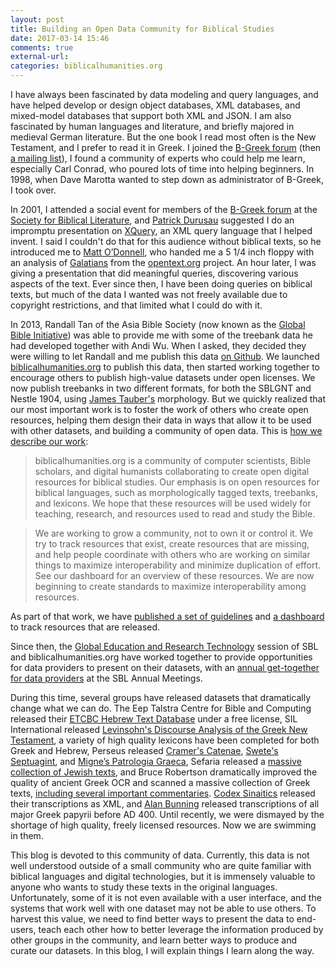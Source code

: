 ```yaml
---
layout: post
title: Building an Open Data Community for Biblical Studies
date: 2017-03-14 15:46
comments: true
external-url:
categories: biblicalhumanities.org
---
```


I have always been fascinated by data modeling and query languages, and have helped develop or design object databases, XML databases, and mixed-model databases that support both XML and JSON. I am also fascinated by human languages and literature, and briefly majored in medieval German literature. But the one book I read most often is the New Testament, and I prefer to read it in Greek.  I joined the  <a href='http://www.ibiblio.org/bgreek/forum'>B-Greek forum</a> (then <a href='http://www.ibiblio.org/bgreek/index.html'>a mailing list</a>), I found a community of experts who could help me learn, especially Carl Conrad, who poured lots of time into helping beginners. In 1998, when Dave Marotta wanted to step down as administrator of B-Greek, I took over.

In 2001, I attended a social event for members of the <a href='http://www.ibiblio.org/bgreek/forum'>B-Greek forum</a> at the <a href='https://www.sbl-site.org/'>Society for Biblical Literature</a>, and <a href='http://www.durusau.net/research/research.html'>Patrick Durusau</a> suggested I do an impromptu presentation on <a href='https://www.w3.org/TR/xquery-31/'>XQuery</a>, an XML query language that I helped invent.  I said I couldn't do that for this audience without biblical texts, so he introduced me to <a href='http://opentext.org/about/partners/mbod.html'>Matt O’Donnell</a>, who handed me a 5 1/4 inch floppy with an analysis of <a href='http://opentext.org/texts/NT/Gal.html'>Galatians</a> from the <a href='http://opentext.org/'>opentext.org</a> project. An hour later, I was giving a presentation that did meaningful queries, discovering various aspects of the text.  Ever since then, I have been doing queries on biblical texts, but much of the data I wanted was not freely available due to copyright restrictions, and that limited what I could do with it.

In 2013, Randall Tan of the Asia Bible Society (now known as the <a href='http://www.globalbibleinitiative.org/'>Global Bible Initiative</a>) was able to provide me with some of the treebank data he had developed together with Andi Wu. When I asked, they decided they were willing to let Randall and me publish this data <a href='https://github.com/biblicalhumanities/greek-new-testament'>on Github</a>.  We launched <a href='http://biblicalhumanities.org/'>biblicalhumanities.org</a> to publish this data, then started working together to encourage others to publish high-value datasets under open licenses.  We now publish treebanks in two different formats, for both the SBLGNT and Nestle 1904, using <a href='http://jtauber.com/linguistics/'>James Tauber's</a> morphology. But we quickly realized that our most important work is to foster the work of others who create open resources, helping them design their data in ways that allow it to be used with other datasets, and building a community of open data.  This is <a href='http://biblicalhumanities.org/about/'>how we describe our work</a>:

> biblicalhumanities.org is a community of computer scientists, Bible scholars, and digital humanists collaborating to create open digital resources for biblical studies. Our emphasis is on open resources for biblical languages, such as morphologically tagged texts, treebanks, and lexicons. We hope that these resources will be used widely for teaching, research, and resources used to read and study the Bible.

> We are working to grow a community, not to own it or control it. We try to track resources that exist, create resources that are missing, and help people coordinate with others who are working on similar things to maximize interoperability and minimize duplication of effort. See our dashboard for an overview of these resources. We are now beginning to create standards to maximize interoperability among resources.

As part of that work, we have <a href='http://biblicalhumanities.org/guidelines/'>published a set of guidelines</a> and <a href='http://biblicalhumanities.org/dashboard/'>a dashboard</a> to track resources that are released.

Since then, the <a href='https://www.sbl-site.org/meetings/Congresses_CallForPaperDetails.aspx?MeetingId=25&VolunteerUnitId=634'>Global Education and Research Technology</a> session of SBL and biblicalhumanities.org have worked together to provide opportunities for data providers to present on their datasets, with an <a href='http://biblicalhumanities.org/2016/10/18/open-data-dinner.html'>annual get-together for data providers</a> at the SBL Annual Meetings.

During this time, several groups have released datasets that dramatically change what we can do.  The Eep Talstra Centre for Bible and Computing released their [ETCBC Hebrew Text Database](https://github.com/ETCBC) under a free license, SIL International released [Levinsohn's Discourse Analysis of the Greek New Testament](https://github.com/biblicalhumanities/levinsohn), a variety of high quality lexicons have been completed for both Greek and Hebrew, Perseus released [Cramer's Catenae](https://github.com/OpenGreekAndLatin/catenae-dev), [Swete's Septuagint](https://github.com/OpenGreekAndLatin/septuagint-dev), and [Migne’s Patrologia Graeca](https://github.com/OGL-PatrologiaGraecaDev),  Sefaria released a [massive collection of Jewish texts](https://github.com/Sefaria/Sefaria-Export), and Bruce Robertson dramatically improved the quality of ancient Greek OCR and scanned a massive collection of Greek texts, [including several important commentaries](http://heml.mta.ca/lace/catalog).  [Codex Sinaitics](http://www.codexsinaiticus.org/en/) released their transcriptions as XML, and [Alan Bunning](http://greekcntr.org/) released transcriptions of all major Greek papyrii before AD 400. Until recently, we were dismayed by the shortage of high quality, freely licensed resources.  Now we are swimming in them.

This blog is devoted to this community of data. Currently, this data is not well understood outside of a small community who are quite familiar with biblical languages and digital technologies, but it is immensely valuable to anyone who wants to study these texts in the original languages. Unfortunately, some of it is not even available with a user interface, and the systems that work well with one dataset may not be able to use others. To harvest this value, we need to find better ways to present the data to end-users, teach each other how to better leverage the information produced by other groups in the community, and learn better ways to produce and curate our datasets. In this blog, I will explain things I learn along the way.